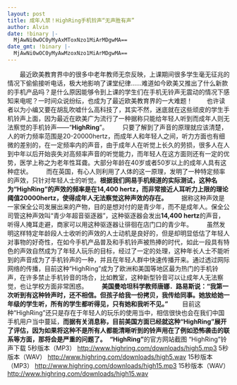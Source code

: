 ```yaml
---
layout: post
title: 成年人禁！HighRing手机铃声“无声胜有声”
author: Alvin
date: !binary |-
  MjAwNi0wOC0yMyAxMToxNzo1MiArMDgwMA==
date_gmt: !binary |-
  MjAwNi0wOC0yMyAwMzoxNzo1MiArMDgwMA==
---
```

　　最近欧美教育界中的很多中老年教师无奈反映，上课期间很多学生毫无征兆的情况下偷偷接听电话，极大地影响了课堂纪律......难道如今欧美又推出了什么新款的手机产品吗？是什么原因能够令到上课的学生们在手机无铃声无震动的情况下感知来电呢？一时间众说纷纭，也成为了最近欧美教育界的一大难题！
　　也许读者以为小编又要在胡乱吹嘘什么高科技了，其实不然，迷底就在这些顽皮的学生手机铃声上面，因为最近在欧美广为流行了一种据称只能给年轻人听到而成年人则无法察觉的手机铃声&mdash;&mdash;“<strong>HighRing</strong>”。
　　只要了解到了声音的原理就应该清楚，人的听力频率范围是20-20000hertz，而成年人和年轻人之间，听力方面也有细微的差别的，在一定频率内的声音，由于成年人在听觉上长久的劳损，很多人在人到中年以后开始丧失对高频率声音的听觉能力，而年轻人在这方面则还有一定的优势，医学上称之为老年性耳聋。大部分年龄在40岁或者50岁以上的成年人具有这种症状。
　　而在英国，有心人则利用了人体的这一原理，发明了一种特定频率的声效，只针对年轻人士的听觉。<strong>根据我们网易手机频道的实际测试，这种名为“HighRing”的声效的频率是在14,400 hertz，而非常接近人耳听力上限的理论阈值20000hertz，使得成年人无法察觉这种声效的存在。</strong>
　　据称这种声效是一家保全公司发展出来的产物，目的是想对付的是青少年，而不是成年人。保全公司管这种声效叫“青少年超音驱逐器”，这种驱逐器会发出<strong>14,400 hertz</strong>的声音，听得人掩耳走避，商家可以用这种驱逐器让徘徊在店门口的青少年。 
　　虽然发明这样特定年龄段人士收听的声效的人士动机是良好的，但是却明显低估了年轻人对事物的好奇性，在如今手机产品普及和手机铃声被热捧的时代，如此一段具有特色的声效自然成为了年轻人玩乐的目标，经过了一定的处理，这种年长人士不能听到的声音成为了手机铃声的一种，并且在年轻人群中快速传播开来。通过透过网际网络的传播，目前这种“HighRing”成为了欧洲和美国等地区最为热门的手机铃声，在许多禁止手机铃音的场合，比如教室，这种新型铃音可以让成年人无法察觉，也让学校方面非常困惑。
　　<strong>美国曼哈坦科学教师唐娜．路易斯说：“我第一次听到有这种铃声时，还不相信。但孩子给我一份拷贝，我传给同事。她放给她一年级的学生听，所有的学生都听得见，只有她和我听不见。”</strong>
　　目前这种“HighRing”还只是存在于年轻人的玩乐的使用当中，相信很快也会在我们中国手机用户当中蔓延，<strong>而据有关消息称，目前美国方面已经就这种“HighRing”展开了评估，因为如果将这种不是所有人都能清晰听到的铃声用在了例如恐怖袭击的联系等方面，那将会是严重的问题了。</strong>
<img class="code" src="http://cimg2.163.com/mobile/2006/8/21/500.jpg" border="0" alt="" />
<strong>“HighRing”</strong>的官方网站截图
“HighRing”铃声下载
5秒版本（MP3）
<a class="tpc" href="http://www.highring.com/downloads/high5.mp3" target="_blank" rel="nofollow">http://www.highring.com/downloads/high5.mp3</a>
5秒版本（WAV）
<a class="tpc" href="http://www.highring.com/downloads/high5.wav" target="_blank" rel="nofollow">http://www.highring.com/downloads/high5.wav</a>
15秒版本（MP3）
<a class="tpc" href="http://www.highring.com/downloads/high15.mp3" target="_blank" rel="nofollow">http://www.highring.com/downloads/high15.mp3</a>
15秒版本（WAV）
<a class="tpc" href="http://www.highring.com/downloads/high15.wav" target="_blank" rel="nofollow">http://www.highring.com/downloads/high15.wav</a>
